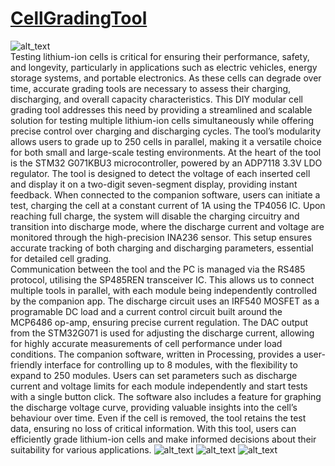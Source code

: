 # [CellGradingTool](https://circuitdigest.com/videos/diy-modular-cell-grading-machine)
<img src="https://github.com/jobitjoseph/CellGradingTool/blob/26f4b29b56a88dff072981b01a6583991b79fa38/Images/Title%20Image.png" width="" alt="alt_text" title="image_tooltip">
<br>
Testing lithium-ion cells is critical for ensuring their performance, safety, and longevity, particularly in applications such as electric vehicles, energy storage systems, and portable electronics. As these cells can degrade over time, accurate grading tools are necessary to assess their charging, discharging, and overall capacity characteristics. This DIY modular cell grading tool addresses this need by providing a streamlined and scalable solution for testing multiple lithium-ion cells simultaneously while offering precise control over charging and discharging cycles. The tool’s modularity allows users to grade up to 250 cells in parallel, making it a versatile choice for both small and large-scale testing environments. At the heart of the tool is the STM32 G071KBU3 microcontroller, powered by an ADP7118 3.3V LDO regulator. The tool is designed to detect the voltage of each inserted cell and display it on a two-digit seven-segment display, providing instant feedback. When connected to the companion software, users can initiate a test, charging the cell at a constant current of 1A using the TP4056 IC. Upon reaching full charge, the system will disable the charging circuitry and transition into discharge mode, where the discharge current and voltage are monitored through the high-precision INA236 sensor. This setup ensures accurate tracking of both charging and discharging parameters, essential for detailed cell grading.
<br>
Communication between the tool and the PC is managed via the RS485 protocol, utilising the SP485REN transceiver IC. This allows us to connect multiple tools in parallel, with each module being independently controlled by the companion app. The discharge circuit uses an IRF540 MOSFET as a programable DC load and a current control circuit built around the MCP6486 op-amp, ensuring precise current regulation. The DAC output from the STM32G071 is used for adjusting the discharge current, allowing for highly accurate measurements of cell performance under load conditions. The companion software, written in Processing, provides a user-friendly interface for controlling up to 8 modules, with the flexibility to expand to 250 modules. Users can set parameters such as discharge current and voltage limits for each module independently and start tests with a single button click. The software also includes a feature for graphing the discharge voltage curve, providing valuable insights into the cell’s behaviour over time. Even if the cell is removed, the tool retains the test data, ensuring no loss of critical information. With this tool, users can efficiently grade lithium-ion cells and make informed decisions about their suitability for various applications.
<img src="https://github.com/jobitjoseph/CellGradingTool/blob/81d42b987690ba5c8a1603dc29dffd6d562c6ca3/Images/CellGrading_PCB_Bottom.png" width="" alt="alt_text" title="image_tooltip">
<img src="https://github.com/jobitjoseph/CellGradingTool/blob/81d42b987690ba5c8a1603dc29dffd6d562c6ca3/Images/CellGrading_PCB_TOP.png" width="" alt="alt_text" title="image_tooltip">
<img src="https://github.com/jobitjoseph/CellGradingTool/blob/81d42b987690ba5c8a1603dc29dffd6d562c6ca3/Images/CellGradingControlApp.png" width="" alt="alt_text" title="image_tooltip">
